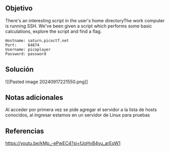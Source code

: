 
## Objetivo
There's an interesting script in the user's home directoryThe work computer is running SSH. We've been given a script which performs some basic calculations, explore the script and find a flag.

```
Hostname: saturn.picoctf.net
Port:     64674
Username: picoplayer
Password: password
```


## Solución
![[Pasted image 20240917221550.png]]
## Notas adicionales
Al acceder por primera vez se pide agregar el servidor a la lista de hosts conocidos, al ingresar estamos en un servidor de Linux para pruebas

## Referencias
https://youtu.be/kMp_-ePwEC4?si=fJoHyB4vu_arEoW1


